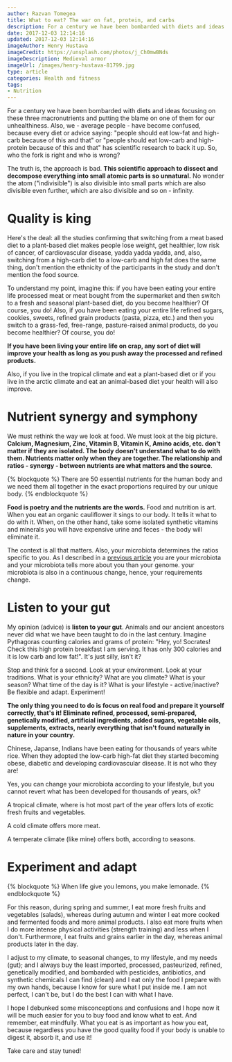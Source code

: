 ```yaml
---
author: Razvan Tomegea
title: What to eat? The war on fat, protein, and carbs
description: For a century we have been bombarded with diets and ideas focusing on these three macronutrients and putting the blame on one of them for our unhealthiness.
date: 2017-12-03 12:14:16
updated: 2017-12-03 12:14:16
imageAuthor: Henry Hustava
imageCredit: https://unsplash.com/photos/j_Ch0mwBNds
imageDescription: Medieval armor
imageUrl: /images/henry-hustava-81799.jpg
type: article
categories: Health and fitness
tags:
- Nutrition
---
```

For a century we have been bombarded with diets and ideas focusing on these three macronutrients and putting the blame on one of them for our unhealthiness. Also, we - average people - have become confused, because every diet or advice saying: "people should eat low-fat and high-carb because of this and that" or "people should eat low-carb and high-protein because of this and that" has scientific research to back it up. So, who the fork is right and who is wrong?<!-- more -->

The truth is, the approach is bad. **This scientific approach to dissect and decompose everything into small atomic parts is so unnatural.** No wonder the atom ("indivisible") is also divisible into small parts which are also divisible even further, which are also divisible and so on - infinity.

# Quality is king
Here's the deal: all the studies confirming that switching from a meat based diet to a plant-based diet makes people lose weight, get healthier, low risk of cancer, of cardiovascular disease, yadda yadda yadda, and, also, switching from a high-carb diet to a low-carb and high fat does the same thing, don't mention the ethnicity of the participants in the study and don't mention the food source.

To understand my point, imagine this: if you have been eating your entire life processed meat or meat bought from the supermarket and then switch to a fresh and seasonal plant-based diet, do you become healthier? Of course, you do! Also, if you have been eating your entire life refined sugars, cookies, sweets, refined grain products (pasta, pizza, etc.) and then you switch to a grass-fed, free-range, pasture-raised animal products, do you become healthier? Of course, you do!

**If you have been living your entire life on crap, any sort of diet will improve your health as long as you push away the processed and refined products.**

Also, if you live in the tropical climate and eat a plant-based diet or if you live in the arctic climate and eat an animal-based diet your health will also improve.

# Nutrient synergy and symphony
We must rethink the way we look at food. We must look at the big picture. **Calcium, Magnesium, Zinc, Vitamin B, Vitamin K, Amino acids, etc. don't matter if they are isolated. The body doesn't understand what to do with them. Nutrients matter only when they are together. The relationship and ratios - synergy - between nutrients are what matters and the source**. 

{% blockquote %}
There are 50 essential nutrients for the human body and we need them all together in the exact proportions required by our unique body.
{% endblockquote %}

**Food is poetry and the nutrients are the words.** Food and nutrition is art. When you eat an organic cauliflower it sings to our body. It tells it what to do with it. When, on the other hand, take some isolated synthetic vitamins and minerals you will have expensive urine and feces - the body will eliminate it.

The context is all that matters. Also, your microbiota determines the ratios specific to you. As I described in a [previous article](https://www.razvantomegea.com/2017/12/02/you-are-your-microbiota/) you are your microbiota and your microbiota tells more about you than your genome. your microbiota is also in a continuous change, hence, your requirements change.

# Listen to your gut
My opinion (advice) is **listen to your gut**. Animals and our ancient ancestors never did what we have been taught to do in the last century. Imagine Pythagoras counting calories and grams of protein: "Hey, yo! Socrates! Check this high protein breakfast I am serving. It has only 300 calories and it is low carb and low fat!". It's just silly, isn't it?

Stop and think for a second. Look at your environment. Look at your traditions. What is your ethnicity? What are you climate? What is your season? What time of the day is it? What is your lifestyle - active/inactive? Be flexible and adapt. Experiment!

**The only thing you need to do is focus on real food and prepare it yourself correctly, that's it! Eliminate refined, processed, semi-prepared, genetically modified, artificial ingredients, added sugars, vegetable oils, supplements, extracts, nearly everything that isn't found naturally in nature in your country.**

Chinese, Japanse, Indians have been eating for thousands of years white rice. When they adopted the low-carb high-fat diet they started becoming obese, diabetic and developing cardiovascular disease. It is not who they are!

Yes, you can change your microbiota according to your lifestyle, but you cannot revert what has been developed for thousands of years, ok?

A tropical climate, where is hot most part of the year offers lots of exotic fresh fruits and vegetables.

A cold climate offers more meat.

A temperate climate (like mine) offers both, according to seasons. 

# Experiment and adapt
{% blockquote %}
When life give you lemons, you make lemonade.
{% endblockquote %}

For this reason, during spring and summer, I eat more fresh fruits and vegetables (salads), whereas during autumn and winter I eat more cooked and fermented foods and more animal products. I also eat more fruits when I do more intense physical activities (strength training) and less when I don't. Furthermore, I eat fruits and grains earlier in the day, whereas animal products later in the day.

I adjust to my climate, to seasonal changes, to my lifestyle, and my needs (gut); and I always buy the least imported, processed, pasteurized, refined, genetically modified, and bombarded with pesticides, antibiotics, and synthetic chemicals I can find (clean) and I eat only the food I prepare with my own hands, because I know for sure what I put inside me. I am not perfect, I can't be, but I do the best I can with what I have.

I hope I debunked some misconceptions and confusions and I hope now it will be much easier for you to buy food and know what to eat. And remember, eat mindfully. What you eat is as important as how you eat, because regardless you have the good quality food if your body is unable to digest it, absorb it, and use it!

Take care and stay tuned!
